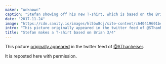 ```yaml
---
maker: "unknown"
caption: "Stefan showing off his new T-shirt, which is based on the Brian Body Block."
date: "2017-11-24"
image: "https://cdn.sanity.io/images/hl5bw8cj/site-content/c640419601bc0933c4a8c1c4106ef8c6abd70c81-2008x2007.jpg"
intro: "This picture originally appeared in the twitter feed of @SThanheiser ."
title: "Stefan makes a T-shirt based on Brian 3/4"
---
```



This picture [originally appeared](https://twitter.com/SThanheiser/status/933942463332536320)
in the twitter feed of [@SThanheiser](https://twitter.com/SThanheiser).

It is reposted here with permission.

